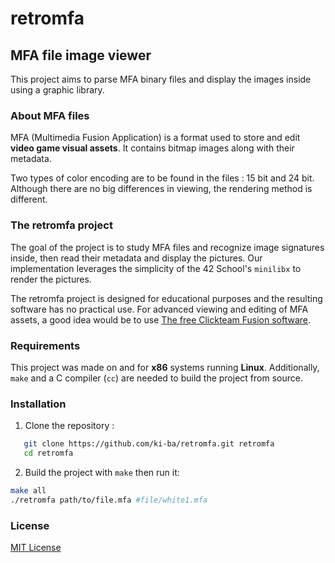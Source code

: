 # retromfa
## MFA file image viewer

This project aims to parse MFA binary files and display the images inside using a graphic library.

### About MFA files

MFA (Multimedia Fusion Application) is a format used to store and edit **video game visual assets**. It contains bitmap images along with their metadata.

Two types of color encoding are to be found in the files : 15 bit and 24 bit. Although there are no big differences in viewing, the rendering method is different.

### The retromfa project

The goal of the project is to study MFA files and recognize image signatures inside, then read their metadata and display the pictures. Our implementation leverages the simplicity of the 42 School's `minilibx` to render the pictures.

The retromfa project is designed for educational purposes and the resulting software has no practical use. For advanced viewing and editing of MFA assets, a good idea would be to use [The free Clickteam Fusion software](https://www.clickteam.com/fr/clickteam-fusion-2-5-free-edition).

### Requirements

This project was made on and for **x86** systems running **Linux**. 
Additionally, `make` and a C compiler (`cc`) are needed to build the project from source.

### Installation

1. Clone the repository :
```bash
   git clone https://github.com/ki-ba/retromfa.git retromfa
   cd retromfa
   ```

2. Build the project with `make` then run it:
```bash
make all
./retromfa path/to/file.mfa #file/white1.mfa
```

### License

[MIT License](https://mit-license.org/)
